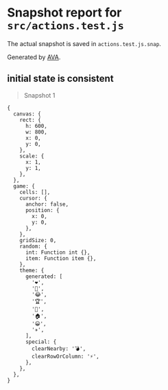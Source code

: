 # Snapshot report for `src/actions.test.js`

The actual snapshot is saved in `actions.test.js.snap`.

Generated by [AVA](https://avajs.dev).

## initial state is consistent

> Snapshot 1

    {
      canvas: {
        rect: {
          h: 600,
          w: 800,
          x: 0,
          y: 0,
        },
        scale: {
          x: 1,
          y: 1,
        },
      },
      game: {
        cells: [],
        cursor: {
          anchor: false,
          position: {
            x: 0,
            y: 0,
          },
        },
        gridSize: 0,
        random: {
          int: Function int {},
          item: Function item {},
        },
        theme: {
          generated: [
            '❤️',
            '🍔',
            '😂',
            '🏆',
            '🦍',
            '🏠',
            '😀',
            '✈️',
          ],
          special: {
            clearNearby: '💣',
            clearRowOrColumn: '⚡',
          },
        },
      },
    }
